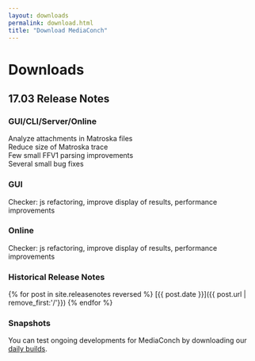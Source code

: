 ```yaml
---
layout: downloads
permalink: download.html
title: "Download MediaConch"
---
```


# Downloads

## 17.03 Release Notes

### GUI/CLI/Server/Online

Analyze attachments in Matroska files  
Reduce size of Matroska trace  
Few small FFV1 parsing improvements  
Several small bug fixes  

### GUI

Checker: js refactoring, improve display of results, performance improvements  

### Online

Checker: js refactoring, improve display of results, performance improvements  

### Historical Release Notes

{% for post in site.releasenotes reversed %}
  [{{ post.date }}]({{ post.url | remove_first:'/'}})
{% endfor %}

### Snapshots

You can test ongoing developments for MediaConch by downloading our [daily builds](/MediaConch/downloads/snapshots.html).
